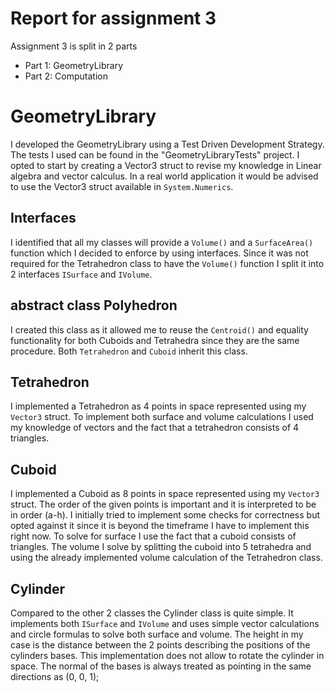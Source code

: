 # Report for assignment 3

Assignment 3 is split in 2 parts
- Part 1: GeometryLibrary
- Part 2: Computation

# GeometryLibrary

I developed the GeometryLibrary using a Test Driven Development Strategy. The tests I used can be found in the "GeometryLibraryTests" project. I opted to start by creating a Vector3 struct to revise my knowledge in Linear algebra and vector calculus. In a real world application it would be advised to use the Vector3 struct available in `System.Numerics`.

## Interfaces
I identified that all my classes will provide a `Volume()` and a `SurfaceArea()` function which I decided to enforce by using interfaces. Since it was not required for the Tetrahedron class to have the `Volume()` function I split it into 2 interfaces `ISurface` and `IVolume`.

## abstract class Polyhedron
I created this class as it allowed me to reuse the `Centroid()` and equality functionality for both Cuboids and Tetrahedra since they are the same procedure. Both `Tetrahedron` and `Cuboid` inherit this class.

## Tetrahedron

I implemented a Tetrahedron as 4 points in space represented using my `Vector3` struct. To implement both surface and volume calculations I used my knowledge of vectors and the fact that a tetrahedron consists of 4 triangles.

## Cuboid

I implemented a Cuboid as 8 points in space represented using my `Vector3` struct. The order of the given points is important and it is interpreted to be in order (a-h). I initially tried to implement some checks for correctness but opted against it since it is beyond the timeframe I have to implement this right now. To solve for surface I use the fact that a cuboid consists of triangles. The volume I solve by splitting the cuboid into 5 tetrahedra and using the already implemented volume calculation of the Tetrahedron class.

## Cylinder 
Compared to the other 2 classes the Cylinder class is quite simple. It implements both `ISurface` and `IVolume` and uses simple vector calculations and circle formulas to solve both surface and volume. The height in my case is the distance between the 2 points describing the positions of the cylinders bases. This implementation does not allow to rotate the cylinder in space. The normal of the bases is always treated as pointing in the same directions as (0, 0, 1);